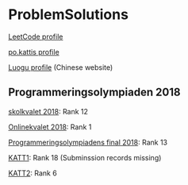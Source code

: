 # ProblemSolutions
[LeetCode profile](https://leetcode.com/xdl114514/)

[po.kattis profile](https://po.kattis.com/users/xindi-liu)

[Luogu profile](https://www.luogu.com.cn/user/41786) (Chinese website)


## Programmeringsolympiaden 2018

[skolkvalet 2018](https://progolymp.se/2018/skolkval/resultat): Rank 12

[Onlinekvalet 2018](https://po.kattis.com/contests/onlinekval18/standings): Rank 1

[Programmeringsolympiadens final 2018](https://pofinal18.kattis.com/contests/pofinal18/standings): Rank 13 


[KATT1](https://progolymp.se/2018/katt1/resultat/): Rank 18 (Subminssion records missing)

[KATT2](https://pocamp18.kattis.com/contests/pocamp18/standings): Rank 6



